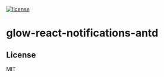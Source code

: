 
[![license](https://badgen.now.sh/badge/license/MIT)](./LICENSE)


# glow-react-notifications-antd

## License

MIT